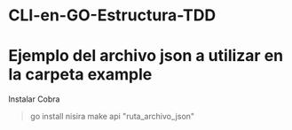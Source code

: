 # CLI-en-GO-Estructura-TDD
# Ejemplo del archivo json a utilizar en la carpeta example
Instalar Cobra
> go install
> nisira make api "ruta_archivo_json"
